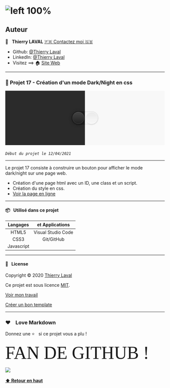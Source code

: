# ![left 100%](https://raw.githubusercontent.com/thierry-laval/archives/master/images/logo-portfolio.png)

## Auteur

👤 &nbsp; **Thierry LAVAL** [🇫🇷 Contactez moi 🇬🇧](<contact@thierrylaval.dev>)

* Github: [@Thierry Laval](https://github.com/thierry-laval)
* LinkedIn: [@Thierry Laval](https://www.linkedin.com/in/thierry-laval)
* Visitez ==> 🏠 [Site Web](https://thierrylaval.dev)

***

### 📎 Projet 17 - Création d'un mode Dark/Night en css

![left 100%](dark_light.jpg?raw=true)

_`Début du projet le 12/04/2021`_

***

Le projet 17 consiste à construire un bouton pour afficher le mode dark/night sur une page web.

* Création d'une page html avec un ID, une class et un script.
* Création du style en css.
* [Voir la page en ligne](https://thierry-laval.github.io/P17-mode_dark_light/)

***

#### 📦  &nbsp; Utilisé dans ce projet

| Langages        | et Applications    |
| :-------------: |:--------------:    |
| HTML5           | Visual Studio Code |
| CSS3            | Git/GitHub         |
| Javascript      |                    |

***

#### 📝 &nbsp; License

Copyright © 2020 [Thierry Laval](https://thierrylaval.dev)

Ce projet est sous licence [MIT](LICENCE).

[Voir mon travail](https://github.com/thierry-laval)

[Créer un bon template](https://github.com/thierry-laval/P22-template-pour-un-readme)

***

### &hearts;&nbsp;&nbsp;&nbsp;&nbsp;Love Markdown

Donnez une ⭐️ &nbsp; si ce projet vous a plu !

<span style="font-family:Papyrus; font-size:4em;">FAN DE GITHUB !</span>

<!--[This is an image](https://myoctocat.com/assets/images/base-octocat.svg)-->

<a href="url"><img src="https://myoctocat.com/assets/images/base-octocat.svg" height="300"></a>

**[⬆ Retour en haut](#auteur)** <br>
